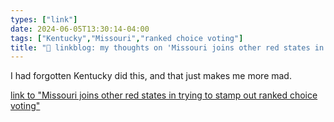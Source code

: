 ```yaml
---
types: ["link"]
date: 2024-06-05T13:30:14-04:00
tags: ["Kentucky","Missouri","ranked choice voting"]
title: "🔗 linkblog: my thoughts on 'Missouri joins other red states in trying to stamp out ranked choice voting'"
---
```

I had forgotten Kentucky did this, and that just makes me more mad.

[link to "Missouri joins other red states in trying to stamp out ranked choice voting"](https://www.npr.org/2024/06/05/nx-s1-4969563/ranked-choice-voting-bans)
